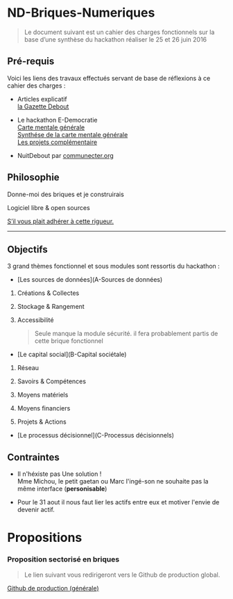 # ND-Briques-Numeriques

> Le document suivant est un cahier des charges fonctionnels sur la base d’une synthèse du hackathon réaliser le 25 et 26 juin 2016

## Pré-requis

Voici les liens des travaux effectués servant de base de réflexions à ce cahier des charges :

- Articles explicatif \
  [la Gazette Debout](http://gazettedebout.fr/2016/07/08/hackathondebout-geeks-de-nuit-debout-preparent-lavenir-mouvement/)

- Le hackathon E-Democratie \
  [Carte mentale générale](https://www.mindmeister.com/724254875/hackathondebout-e-democratie) \
  [Synthése de la carte mentale générale](https://www.mindmeister.com/721715693/hackathondebout-vue-d-ensemble) \
  [Les projets complémentaire](https://www.mindmeister.com/724295990/hackathondebout-projets-compl-mentaires)

- NuitDebout par [communecter.org](https://docs.google.com/document/d/1wZnQ6_0ak9YkXiglp1r5GNjxtrf6W6NP43wq2gvrkKg/mobilebasic)

## Philosophie

Donne-moi des briques et je construirais

Logiciel libre & open sources

[S’il vous plait adhérer à cette rigueur.](CRITIQUE.md)

---
## Objectifs

3 grand thèmes fonctionnel et sous modules sont ressortis du hackathon :

-	[Les sources de données](A-Sources de données)

  1) Créations & Collectes
  
  2) Stockage & Rangement
  
  3) Accessibilité
     > Seule manque la module sécurité. il fera probablement partis de cette brique fonctionnel

-	[Le capital social](B-Capital sociétale)

  1) Réseau
  
  2) Savoirs & Compétences
  
  3) Moyens matériels
  
  4) Moyens financiers
  
  5) Projets & Actions

-	[Le processus décisionnel](C-Processus décisionnels)

## Contraintes

- Il n'héxiste pas Une solution !  <br/>
  Mme Michou, le petit gaetan ou Marc l'ingé-son ne souhaite pas la même interface
  (**personisable**)

- Pour le 31 aout il nous faut lier les actifs entre eux et motiver l'envie de devenir actif.

Propositions
===

### Proposition sectorisé en briques

> Le lien suivant vous redirigeront vers le Github de production global.

[Github de production (générale)](https://github.com/corbane/ND-Briques-Numeriques-api)


